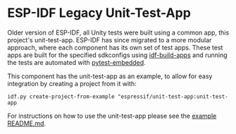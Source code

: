 # ESP-IDF Legacy Unit-Test-App

Older version of ESP-IDF, all Unity tests were built using a common app, this project's unit-test-app. ESP-IDF has since migrated to a more modular approach, where each component has its own set of test apps. These test apps are built for the specified sdkconfigs using [idf-build-apps](https://github.com/espressif/idf-build-apps) and running the tests are automated with [pytest-embedded](https://github.com/espressif/pytest-embedded).   

This component has the unit-test-app as an example, to allow for easy integration by creating a project from it with:

`idf.py create-project-from-example "espressif/unit-test-app:unit-test-app`

For instructions on how to use the unit-test-app please see the [example README.md](examples/unit-test-app/README.md).
